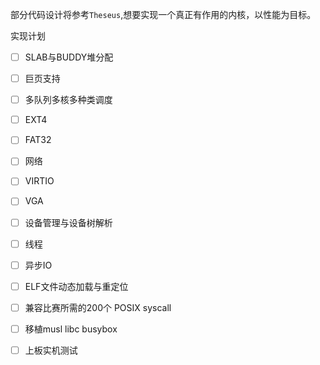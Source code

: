部分代码设计将参考`Theseus`,想要实现一个真正有作用的内核，以性能为目标。


实现计划


- [ ] SLAB与BUDDY堆分配

- [ ] 巨页支持

- [ ] 多队列多核多种类调度

- [ ] EXT4

- [ ] FAT32

- [ ] 网络

- [ ] VIRTIO

- [ ] VGA

- [ ] 设备管理与设备树解析

- [ ] 线程

- [ ] 异步IO

- [ ] ELF文件动态加载与重定位

- [ ] 兼容比赛所需的200个 POSIX syscall

- [ ] 移植musl libc busybox

- [ ] 上板实机测试


